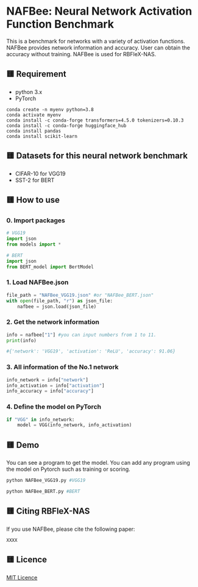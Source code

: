 # NAFBee: Neural Network Activation Function Benchmark
This is a benchmark for networks with a variety of activation functions. NAFBee provides network information and accuracy. User can obtain the accuracy without training. NAFBee is used for RBFleX-NAS.

## 🟨 Requirement
- python 3.x
- PyTorch
```
conda create -n myenv python=3.8
conda activate myenv
conda install -c conda-forge transformers=4.5.0 tokenizers=0.10.3
conda install -c conda-forge huggingface_hub
conda install pandas
conda install scikit-learn
```

## 🟨 Datasets for this neural network benchmark
- CIFAR-10 for VGG19
- SST-2 for BERT

## 🟨 How to use
### 0. Import packages
```python
# VGG19
import json
from models import *
```
```python
# BERT
import json
from BERT_model import BertModel
```

### 1. Load NAFBee.json
```python
file_path = "NAFBee_VGG19.json" #or "NAFBee_BERT.json"
with open(file_path, "r") as json_file:
    nafbee = json.load(json_file)
```

### 2. Get the network information
```python
info = nafbee["1"] #you can input numbers from 1 to 11.
print(info)

#{'network': 'VGG19', 'activation': 'ReLU', 'accuracy': 91.06}
```
### 3. All information of the No.1 network
```python
info_network = info["network"]
info_activation = info["activation"]
info_accuracy = info["accuracy"]
```

### 4. Define the model on PyTorch
```python
if "VGG" in info_network:
    model = VGG(info_network, info_activation)
```

## 🟨 Demo
You can see a program to get the model. You can add any program using the model on Pytorch such as training or scoring.
```python
python NAFBee_VGG19.py #VGG19
```
```python
python NAFBee_BERT.py #BERT
```

## 🟨 Citing RBFleX-NAS
If you use NAFBee, please cite the following paper:
```
XXXX
```

## 🟨 Licence
[MIT Licence](https://en.wikipedia.org/wiki/MIT_License)
